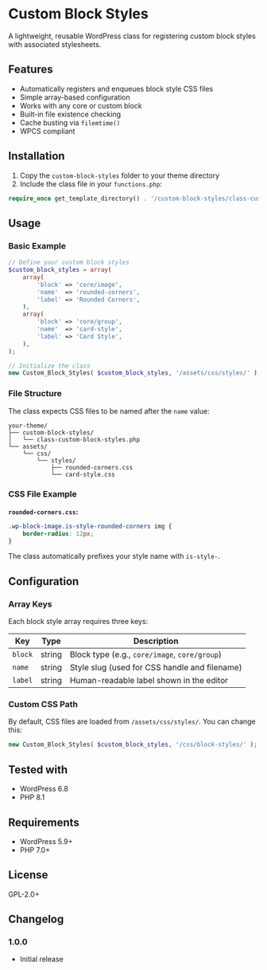 # Custom Block Styles

A lightweight, reusable WordPress class for registering custom block styles with associated stylesheets.

## Features

- Automatically registers and enqueues block style CSS files
- Simple array-based configuration
- Works with any core or custom block
- Built-in file existence checking
- Cache busting via `filemtime()`
- WPCS compliant

## Installation

1. Copy the `custom-block-styles` folder to your theme directory
2. Include the class file in your `functions.php`:

```php
require_once get_template_directory() . '/custom-block-styles/class-custom-block-styles.php';
```

## Usage

### Basic Example

```php
// Define your custom block styles
$custom_block_styles = array(
    array(
        'block' => 'core/image',
        'name'  => 'rounded-corners',
        'label' => 'Rounded Corners',
    ),
    array(
        'block' => 'core/group',
        'name'  => 'card-style',
        'label' => 'Card Style',
    ),
);

// Initialize the class
new Custom_Block_Styles( $custom_block_styles, '/assets/css/styles/' );
```

### File Structure

The class expects CSS files to be named after the `name` value:

```
your-theme/
├── custom-block-styles/
│   └── class-custom-block-styles.php
└── assets/
    └── css/
        └── styles/
            ├── rounded-corners.css
            └── card-style.css
```

### CSS File Example

**`rounded-corners.css`:**
```css
.wp-block-image.is-style-rounded-corners img {
    border-radius: 12px;
}
```

The class automatically prefixes your style name with `is-style-`.

## Configuration

### Array Keys

Each block style array requires three keys:

| Key | Type | Description |
|-----|------|-------------|
| `block` | string | Block type (e.g., `core/image`, `core/group`) |
| `name` | string | Style slug (used for CSS handle and filename) |
| `label` | string | Human-readable label shown in the editor |

### Custom CSS Path

By default, CSS files are loaded from `/assets/css/styles/`. You can change this:

```php
new Custom_Block_Styles( $custom_block_styles, '/css/block-styles/' );
```

## Tested with

- WordPress 6.8
- PHP 8.1

## Requirements

- WordPress 5.9+
- PHP 7.0+

## License

GPL-2.0+

## Changelog

### 1.0.0
- Initial release

